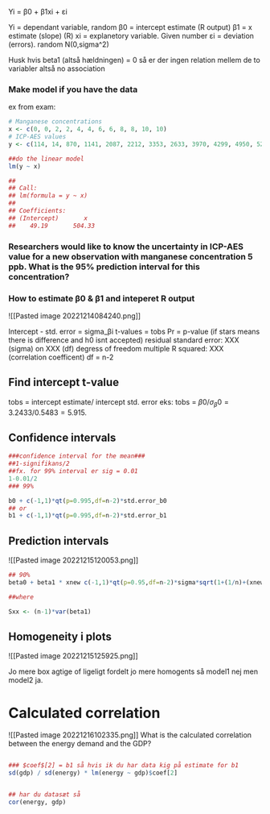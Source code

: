 
Yi = β0 + β1xi + εi

Yi = dependant variable, random
β0 = intercept estimate (R output)
β1 = x estimate (slope) (R)
xi = explanetory variable. Given number
εi = deviation (errors). random N(0,sigma^2)

Husk hvis beta1 (altså hældningen) = 0 så er der ingen relation mellem de to variabler altså no association

### Make model if you have the data

ex from exam:

```R
# Manganese concentrations 
x <- c(0, 0, 2, 2, 4, 4, 6, 6, 8, 8, 10, 10) 
# ICP-AES values 
y <- c(114, 14, 870, 1141, 2087, 2212, 3353, 2633, 3970, 4299, 4950, 5207)

##do the linear model
lm(y ~ x)

## 
## Call:
## lm(formula = y ~ x) 
## 
## Coefficients: 
## (Intercept)       x 
##    49.19       504.33

```

### Researchers would like to know the uncertainty in ICP-AES value for a new observation with manganese concentration 5 ppb. What is the 95% prediction interval for this concentration?





### How to estimate β0 & β1 and inteperet R output

![[Pasted image 20221214084240.png]]

Intercept - std. error = sigma_βi
t-values = tobs
Pr = p-value (if stars means there is difference and h0 isnt accepted)
residual standard error: XXX (sigma) on XXX (df) degress of freedom
multiple R squared: XXX (correlation coefficent)
df = n-2


## Find intercept t-value

tobs = intercept estimate/ intercept std. error
eks:
tobs = $β0/ σ_β0 = 3.2433/0.5483 = 5.915.$


## Confidence intervals

```R
###confidence interval for the mean###
##1-signifikans/2
##fx. for 99% interval er sig = 0.01
1-0.01/2
### 99%

b0 + c(-1,1)*qt(p=0.995,df=n-2)*std.error_b0
## or
b1 + c(-1,1)*qt(p=0.995,df=n-2)*std.error_b1

```

## Prediction intervals

![[Pasted image 20221215120053.png]]

```R
## 90% 
beta0 + beta1 * xnew c(-1,1)*qt(p=0.95,df=n-2)*sigma*sqrt(1+(1/n)+(xnew-mean())^2/Sxx)

##where

Sxx <- (n-1)*var(beta1)
```

## Homogeneity i plots

![[Pasted image 20221215125925.png]]

Jo mere box agtige of ligeligt fordelt jo mere homogents så model1 nej men model2 ja.

# Calculated correlation
![[Pasted image 20221216102335.png]]
What is the calculated correlation between the energy demand and the GDP?

```R

### $coef$[2] = b1 så hvis ik du har data kig på estimate for b1
sd(gdp) / sd(energy) * lm(energy ~ gdp)$coef[2]


## har du datasæt så 
cor(energy, gdp)

```
